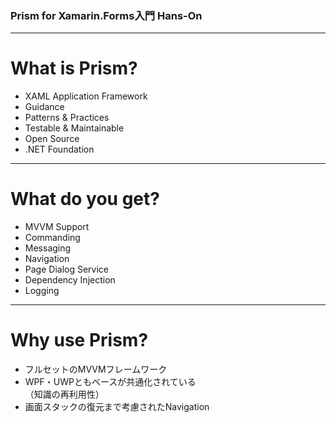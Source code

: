 ### Prism for Xamarin.Forms入門 Hans-On

---


# What is Prism?

* XAML Application Framework  
* Guidance  
* Patterns & Practices  
* Testable & Maintainable  
* Open Source  
* .NET Foundation  

---


# What do you get?

* MVVM Support
* Commanding
* Messaging
* Navigation
* Page Dialog Service
* Dependency Injection
* Logging

---


# Why use Prism?  

* フルセットのMVVMフレームワーク  
* WPF・UWPともベースが共通化されている  
（知識の再利用性）  
* 画面スタックの復元まで考慮されたNavigation
